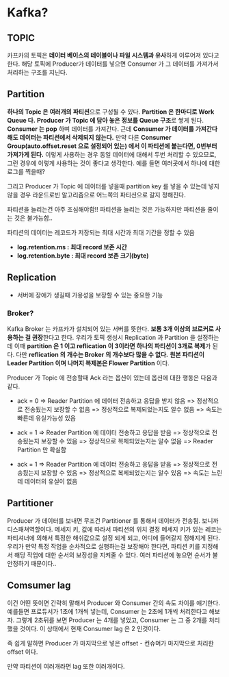 # Kafka?

## TOPIC

카프카의 토픽은 **데이터 베이스의 테이블이나 파일 시스템과 유사**하게 이루어져 있다고 한다. 해당 토픽에 Producer가 데이터를 넣으면
Consumer 가 그 데이터를 가져가서 처리하는 구조를 지닌다.

## Partition

**하나의 Topic 은 여러개의 파티션**으로 구성될 수 있다. **Partition 은 한마디로 Work Queue 다.** 
**Producer 가 Topic 에 담아 놓은 정보를 Queue 구조**로 쌓게 된다. **Consumer 는 pop** 하며 데이터를 가져간다.
근데 **Consumer 가 데이터를 가져간다 해도 데이터는 파티션에서 삭제되지 않는다.**
만약 다른 **Consumer Group(auto.offset.reset 으로 설정되어 있는) 에서 이 파티션에 붙는다면, 0번부터 가져가게 된다.**
이렇게 사용하는 경우 동일 데이터에 대해서 두번 처리할 수 있으므로, 그런 경우에 이렇게 사용하는 것이 좋다고 생각한다. 예를 들면 여러곳에서 하나에 대한 로그를 찍을때?

그리고 Producer 가 Topic 에 데이터를 넣을때 partition key 를 넣을 수 있는데 넣지 않을 경우 라운드로빈 알고리즘으로 어느쪽의 파티션으로 갈지 정해진다.

파티션을 늘리는건 아주 조심해야함!! 파티션을 늘리는 것은 가능하지만 파티션을 줄이는 것은 불가능함..

파티션의 데이터는 레코드가 저장되는 최대 시간과 최대 기간을 정할 수 있음

- **log.retention.ms : 최대 record 보존 시간**
- **log.retention.byte : 최대 record 보존 크기(byte)**

## Replication

- 서버에 장애가 생길때 가용성을 보장할 수 있는 중요한 기능

### Broker?

Kafka Broker 는 카프카가 설치되어 있는 서버를 뜻한다. **보통 3개 이상의 브로커로 사용하는 걸 권장**한다고 한다.
우리가 토픽 생성시 Replication 과 Partition 을 설정하는데 이때 **partition 은 1 이고 reflication 이 3이라면 하나의 파티션이 3개로 복제**가 된다.
다만 **reflication 의 개수는 Broker 의 개수보다 많을 수 없다.**
**원본 파티션이 Leader Partition 이며 나머지 복제본은 Flower Partition** 이다.

Producer 가 Topic 에 전송할때 Ack 라는 옵션이 있는데 옵션에 대한 행동은 다음과 같다.

- ack = 0 => Reader Partition 에 데이터 전송하고 응답을 받지 않음 => 정상적으로 전송됬는지 보장할 수 없음 => 정상적으로 복제되었는지도 알수 없음 => 속도는 빠른데 유실가능성 있음

- ack = 1 => Reader Partition 에 데이터 전송하고 응답을 받음 => 정상적으로 전송됬는지 보장할 수 있음 => 정상적으로 복제되었는지는 알수 없음 => Reader Partition 만 확실함

- ack = 1 => Reader Partition 에 데이터 전송하고 응답을 받음 => 정상적으로 전송됬는지 보장할 수 있음 => 정상적으로 복제되었는지는 알수 있음 => 속도는 느린데 데이터의 유실이 없음

## Partitioner

Producer 가 데이터를 보내면 무조건 Partitioner 를 통해서 데이터가 전송됨. 보니까 디스패쳐역할이다. 메세지 키, 값에 따라서 파티션의 위치 결정
메세지 키가 있는 레코는 파티셔너에 의해서 특정한 해쉬값으로 설정 되게 되고, 어디에 들어갈지 정해지게 된다. 우리가 만약 특정 작업을 순차적으로 실행하는걸 보장해야 한다면,
파티션 키를 지정해서 해당 작업에 대한 순서의 보장성을 지켜줄 수 있다. 여러 파티션에 놓으면 순서가 불안정하기 때문이다..

## Comsumer lag

이건 어떤 뜻이면 간략히 말해서 Producer 와 Consumer 간의 속도 차이를 얘기한다.
예를들면 프로듀서가 1초에 1개씩 넣는데, Consumer 는 2초에 1개씩 처리한다고 해보자. 그렇게 2초뒤를 보면
Producer 는 4개를 넣었고, Consumer 는 그 중 2개를 처리했을 것이다. 이 상태에서 현재 Consumer lag 은 2 인것이다.

즉 쉽게 말하면 Producer 가 마지막으로 넣은 offset - 컨슈머가 마지막으로 처리한 offset 이다.

만약 파티션이 여러개라면 lag 또한 여러개이다.

